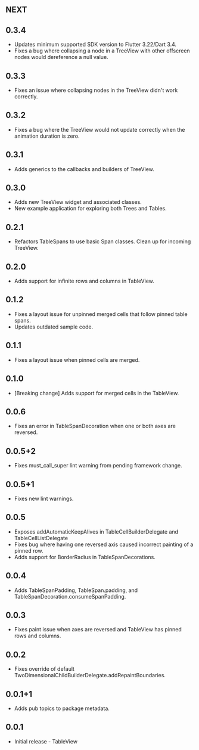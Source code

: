 ## NEXT

## 0.3.4

* Updates minimum supported SDK version to Flutter 3.22/Dart 3.4.
* Fixes a bug where collapsing a node in a TreeView with other offscreen nodes would dereference a null value.

## 0.3.3

* Fixes an issue where collapsing nodes in the TreeView didn't work correctly.

## 0.3.2

* Fixes a bug where the TreeView would not update correctly when the animation duration is zero.

## 0.3.1

* Adds generics to the callbacks and builders of TreeView.

## 0.3.0

* Adds new TreeView widget and associated classes.
* New example application for exploring both Trees and Tables.

## 0.2.1

* Refactors TableSpans to use basic Span classes. Clean up for incoming TreeView.

## 0.2.0

* Adds support for infinite rows and columns in TableView.

## 0.1.2

* Fixes a layout issue for unpinned merged cells that follow pinned table spans.
* Updates outdated sample code.

## 0.1.1

* Fixes a layout issue when pinned cells are merged.

## 0.1.0

* [Breaking change] Adds support for merged cells in the TableView.

## 0.0.6

* Fixes an error in TableSpanDecoration when one or both axes are reversed.

## 0.0.5+2

* Fixes must_call_super lint warning from pending framework change.

## 0.0.5+1

* Fixes new lint warnings.

## 0.0.5

* Exposes addAutomaticKeepAlives in TableCellBuilderDelegate and TableCellListDelegate
* Fixes bug where having one reversed axis caused incorrect painting of a pinned row.
* Adds support for BorderRadius in TableSpanDecorations.

## 0.0.4

* Adds TableSpanPadding, TableSpan.padding, and TableSpanDecoration.consumeSpanPadding.

## 0.0.3

* Fixes paint issue when axes are reversed and TableView has pinned rows and columns.

## 0.0.2

* Fixes override of default TwoDimensionalChildBuilderDelegate.addRepaintBoundaries.

## 0.0.1+1

* Adds pub topics to package metadata.

## 0.0.1

* Initial release - TableView
